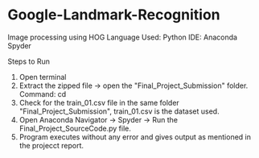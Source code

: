 # Google-Landmark-Recognition
Image processing using HOG
Language Used: Python
IDE: Anaconda Spyder

Steps to Run
1) Open terminal
2) Extract the zipped file -> open the "Final_Project_Submission" folder. Command: cd <path to Final_Project_Submission>
3) Check for the train_01.csv file in the same folder "Final_Project_Submission", train_01.csv is the dataset used.
4) Open Anaconda Navigator -> Spyder -> Run the Final_Project_SourceCode.py file.
5) Program executes without any error and gives output as mentioned in the projecct report.
